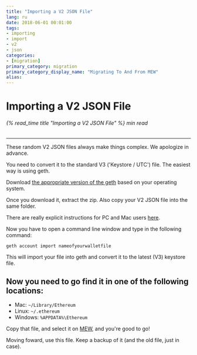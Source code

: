 ```yaml
---
title: "Importing a V2 JSON File"
lang: ru
date: 2018-06-01 00:01:00
tags:
- importing
- import
- v2
- json
categories:
- [migration]
primary_category: migration
primary_category_display_name: "Migrating To And From MEW"
alias:
---
```


# __Importing a V2 JSON File__
###### {% read_time title "Importing a V2 JSON File" %} min read
***

These random V2 JSON files always make things complex. We apologize in advance.

You need to convert it to the standard V3 ('Keystore / UTC') file. The easiest way is using geth.

Download [the appropriate version of the geth][gethVersion] based on your operating system.

Once you download it, extract the zip. Also copy your V2 JSON file into the same folder.

There are really explicit instructions for PC and Mac users [here][explicitInstruction].

Now you have to open a command line window and type in the following command:

`geth account import nameofyourwalletfile`

This will import your file into geth and convert it to the latest (V3) keystore file. 

## __Now you need to go find it in one of the following locations:__

* Mac: `~/Library/Ethereum`
* Linux: `~/.ethereum`
* Windows: `%APPDATA%\Ethereum`

Copy that file, and select it on [MEW][MEW], and you're good to go!

Moving foward, use this file. Keep a backup of it (and the old file, just in case).

[gethVersion]: https://github.com/ethereum/go-ethereum/releases
[explicitInstruction]: https://ethereum.stackexchange.com/questions/465/How-to-import-a-plain-private-key-into-geth-or-mist
[MEW]: https://www.myetherwallet.com

